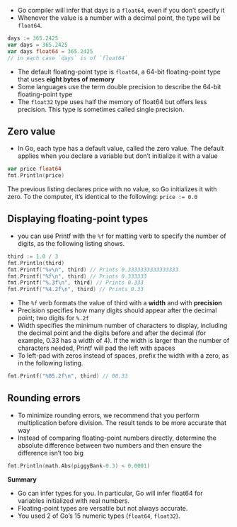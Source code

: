 - Go compiler will infer that days is a `float64`, even if you don’t specify it
- Whenever the value is a number with a decimal point, the type will be `float64`.
```go
days := 365.2425 
var days = 365.2425 
var days float64 = 365.2425
// in each case `days` is of `float64`
```

- The default floating-point type is `float64`, a 64-bit floating-point type that uses **eight bytes of memory**
- Some languages use the term double precision to describe the 64-bit floating-point type
- The `float32` type uses half the memory of float64 but offers less precision. This type is sometimes called single precision.

## Zero value
- In Go, each type has a default value, called the zero value. The default applies when you declare a variable but don’t initialize it with a value
```go
var price float64 
fmt.Println(price)
```
The previous listing declares price with no value, so Go initializes it with zero. To the computer, it’s identical to the following: 
`price := 0.0`

## Displaying floating-point types
- you can use Printf with the `%f` for matting verb to specify the number of digits, as the following listing shows.
```go
third := 1.0 / 3 
fmt.Println(third) 
fmt.Printf("%v\n", third) // Prints 0.3333333333333333
fmt.Printf("%f\n", third) // Prints 0.333333
fmt.Printf("%.3f\n", third) // Prints 0.333
fmt.Printf("%4.2f\n", third) // Prints 0.33
```

- The `%f` verb formats the value of third with a **width** and with **precision**
- Precision specifies how many digits should appear after the decimal point; two digits for `%.2f`
- Width specifies the minimum number of characters to display, including the decimal point and the digits before and after the decimal (for example, 0.33 has a width of 4). If the width is larger than the number of characters needed, Printf will pad the left with spaces
- To left-pad with zeros instead of spaces, prefix the width with a zero, as in the following listing.
```go
fmt.Printf("%05.2f\n", third) // 00.33
```

## Rounding errors
- To minimize rounding errors, we recommend that you perform multiplication before division. The result tends to be more accurate that way
- Instead of comparing floating-point numbers directly, determine the absolute difference between two numbers and then ensure the difference isn’t too big
```go
fmt.Println(math.Abs(piggyBank-0.3) < 0.0001)
```

**Summary**
- Go can infer types for you. In particular, Go will infer float64 for variables initialized with real numbers. 
- Floating-point types are versatile but not always accurate. 
- You used 2 of Go’s 15 numeric types (`float64`, `float32`).